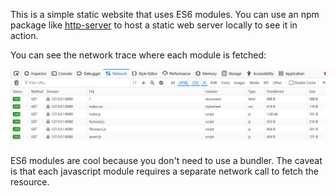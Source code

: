 This is a simple static website that uses ES6 modules. You can use an npm package like [http-server](https://www.npmjs.com/package/http-server) to host a static web server locally to see it in action.


You can see the network trace where each module is fetched:

![image info](./images/network-trace.jpg)

ES6 modules are cool because you don't need to use a bundler. The caveat is that each javascript module requires a separate network call to fetch the resource.


